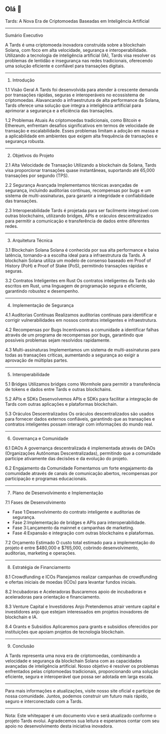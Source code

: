 ## Olá 👋

 Tards: A Nova Era de Criptomoedas Baseadas em Inteligência Artificial

---

Sumário Executivo

A Tards é uma criptomoeda inovadora construída sobre a blockchain Solana, com foco em alta velocidade, segurança e interoperabilidade. Utilizando a tecnologia de inteligência artificial (IA), Tards visa resolver os problemas de lentidão e insegurança nas redes tradicionais, oferecendo uma solução eficiente e confiável para transações digitais.

---

1. Introdução

1.1 Visão Geral
A Tards foi desenvolvida para atender à crescente demanda por transações rápidas, seguras e interoperáveis no ecossistema de criptomoedas. Alavancando a infraestrutura de alta performance da Solana, Tards oferece uma solução que integra a inteligência artificial para aprimorar a segurança e a eficiência das transações.

1.2 Problemas Atuais
As criptomoedas tradicionais, como Bitcoin e Ethereum, enfrentam desafios significativos em termos de velocidade de transação e escalabilidade. Esses problemas limitam a adoção em massa e a aplicabilidade em ambientes que exigem alta frequência de transações e segurança robusta.

---

2. Objetivos do Projeto

2.1 Alta Velocidade de Transação
Utilizando a blockchain da Solana, Tards visa proporcionar transações quase instantâneas, suportando até 65,000 transações por segundo (TPS).

2.2 Segurança Avançada
Implementamos técnicas avançadas de segurança, incluindo auditorias contínuas, recompensas por bugs e um sistema de multi-assinaturas, para garantir a integridade e confiabilidade das transações.

2.3 Interoperabilidade
Tards é projetada para ser facilmente integrável com outras blockchains, utilizando bridges, APIs e oráculos descentralizados para permitir a comunicação e transferência de dados entre diferentes redes.

---

3. Arquitetura Técnica

3.1 Blockchain Solana
Solana é conhecida por sua alta performance e baixa latência, tornando-a a escolha ideal para a infraestrutura da Tards. A blockchain Solana utiliza um modelo de consenso baseado em Proof of History (PoH) e Proof of Stake (PoS), permitindo transações rápidas e seguras.

3.2 Contratos Inteligentes em Rust
Os contratos inteligentes da Tards são escritos em Rust, uma linguagem de programação segura e eficiente, garantindo robustez e desempenho.

---

4. Implementação de Segurança

4.1 Auditorias Contínuas
Realizamos auditorias contínuas para identificar e corrigir vulnerabilidades em nossos contratos inteligentes e infraestrutura.

4.2 Recompensas por Bugs
Incentivamos a comunidade a identificar falhas através de um programa de recompensas por bugs, garantindo que possíveis problemas sejam resolvidos rapidamente.

4.3 Multi-assinaturas
Implementamos um sistema de multi-assinaturas para todas as transações críticas, aumentando a segurança ao exigir a aprovação de múltiplas partes.

---

5. Interoperabilidade

5.1 Bridges
Utilizamos bridges como Wormhole para permitir a transferência de tokens e dados entre Tards e outras blockchains.

5.2 APIs e SDKs
Desenvolvemos APIs e SDKs para facilitar a integração de Tards com outras aplicações e plataformas blockchain.

5.3 Oráculos Descentralizados
Os oráculos descentralizados são usados para fornecer dados externos confiáveis, garantindo que as transações e contratos inteligentes possam interagir com informações do mundo real.

---

6. Governança e Comunidade

6.1 DAOs
A governança descentralizada é implementada através de DAOs (Organizações Autônomas Descentralizadas), permitindo que a comunidade participe ativamente das decisões e da evolução do projeto.

6.2 Engajamento da Comunidade
Fomentamos um forte engajamento da comunidade através de canais de comunicação abertos, recompensas por participação e programas educacionais.

---

7. Plano de Desenvolvimento e Implementação

7.1 Fases de Desenvolvimento
- Fase 1:Desenvolvimento do contrato inteligente e auditorias de segurança.
- Fase 2:Implementação de bridges e APIs para interoperabilidade.
- Fase 3:Lançamento da mainnet e campanhas de marketing.
- Fase 4:Expansão e integração com outras blockchains e plataformas.

7.2 Orçamento Estimado
O custo total estimado para a implementação do projeto é entre $480,000 e $765,000, cobrindo desenvolvimento, auditorias, marketing e operações.

---

8. Estratégia de Financiamento


 8.1 Crowdfunding e ICOs
Planejamos realizar campanhas de crowdfunding e ofertas iniciais de moedas (ICOs) para levantar fundos iniciais.

8.2 Incubadoras e Aceleradoras
Buscaremos apoio de incubadoras e aceleradoras para orientação e financiamento.

8.3 Venture Capital e Investidores Anjo
Pretendemos atrair venture capital e investidores anjo que estejam interessados em projetos inovadores de blockchain e IA.

8.4 Grants e Subsídios
Aplicaremos para grants e subsídios oferecidos por instituições que apoiam projetos de tecnologia blockchain.

---

9. Conclusão

A Tards representa uma nova era de criptomoedas, combinando a velocidade e segurança da blockchain Solana com as capacidades avançadas de inteligência artificial. Nosso objetivo é resolver os problemas enfrentados pelas criptomoedas tradicionais, proporcionando uma solução eficiente, segura e interoperável que possa ser adotada em larga escala.

---

Para mais informações e atualizações, visite nosso site oficial e participe de nossa comunidade. Juntos, podemos construir um futuro mais rápido, seguro e interconectado com a Tards.

---

Nota: Este whitepaper é um documento vivo e será atualizado conforme o projeto Tards evolui. Agradecemos sua leitura e esperamos contar com seu apoio no desenvolvimento desta iniciativa inovadora.

